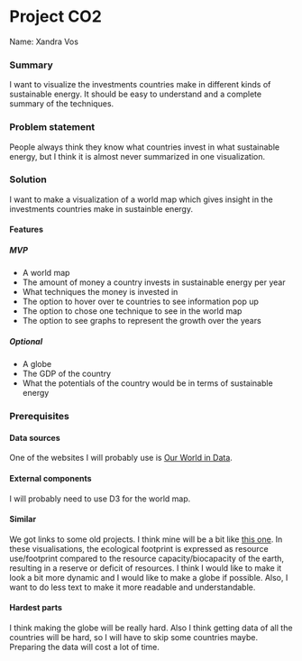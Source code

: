 # Project CO2
Name: Xandra Vos

### Summary
I want to visualize the investments countries make in different kinds of sustainable energy. It should be easy to understand and a complete summary of the techniques.

### Problem statement
People always think they know what countries invest in what sustainable energy, but I think it is almost never summarized in one visualization. 

### Solution
I want to make a visualization of a world map which gives insight in the investments countries make in sustainble energy.

#### Features

##### MVP
* A world map 
* The amount of money a country invests in sustainable energy per year
* What techniques the money is invested in
* The option to hover over te countries to see information pop up
* The option to chose one technique to see in the world map
* The option to see graphs to represent the growth over the years

##### Optional
* A globe 
* The GDP of the country
* What the potentials of the country would be in terms of sustainable energy

### Prerequisites

#### Data sources
One of the websites I will probably use is [Our World in Data](https://ourworldindata.org/renewables).

#### External components
I will probably need to use D3 for the world map.

#### Similar
We got links to some old projects. I think mine will be a bit like [this one](https://fietsboekstoel.github.io/Project/).
In these visualisations, the ecological footprint is expressed as resource use/footprint compared to the resource capacity/biocapacity of the earth, resulting in a reserve or deficit of resources.  I think I would like to make it look a bit more dynamic and I would like to make a globe if possible. Also, I want to do less text to make it more readable and understandable.

#### Hardest parts
I think making the globe will be really hard. Also I think getting data of all the countries will be hard, so I will have to skip some countries maybe. Preparing the data will cost a lot of time. 
